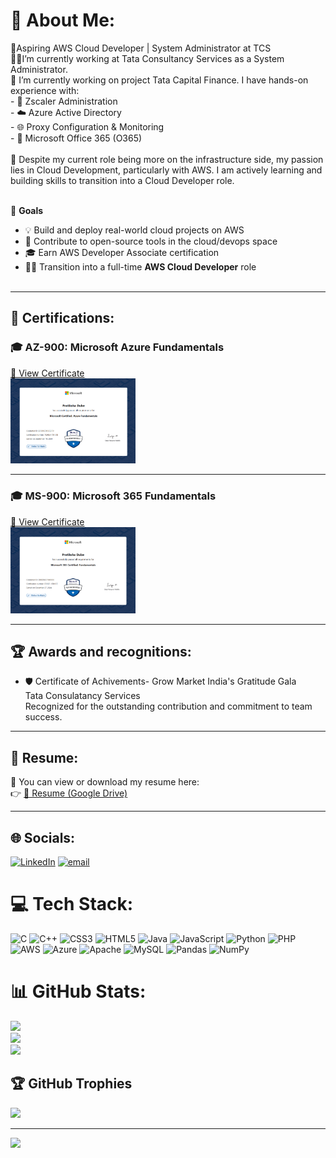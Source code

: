 # 💫 About Me:
🎯Aspiring AWS Cloud Developer | System Administrator at TCS<br>👩‍💻I’m currently working at  Tata Consultancy Services as a System Administrator.<br>🤝  I’m currently working on project Tata Capital Finance. I have hands-on experience with:<br>- 🔐 Zscaler Administration<br>- ☁️ Azure Active Directory<br>- 🌐 Proxy Configuration & Monitoring<br>- 📧 Microsoft Office 365 (O365)<br><br>🌱 Despite my current role being more on the infrastructure side, my passion lies in Cloud Development, particularly with AWS. I am actively learning and building skills to transition into a Cloud Developer role.<br><br>

🚀 **Goals**<br>
- 💡 Build and deploy real-world cloud projects on AWS  <br>
- 🔗 Contribute to open-source tools in the cloud/devops space  <br>
- 🎓 Earn AWS Developer Associate certification  <br>
- 🧑‍💻 Transition into a full-time **AWS Cloud Developer** role<br><br>

---

## 🧠 Certifications:
### 🎓 AZ-900: Microsoft Azure Fundamentals  
[🔗 View Certificate](https://learn.microsoft.com/api/credentials/share/en-us/PratikshaDube-7308/E6FE09CD05CE3FD?sharingId=38119709F5B48373)  
<img src="https://github.com/dubepratiksha/dubepratiksha/blob/main/Az-900.png" width="200"/>

---

### 🎓 MS-900: Microsoft 365 Fundamentals  
[🔗 View Certificate](https://learn.microsoft.com/api/credentials/share/en-us/PratikshaDube-7308/CB0EE92C5F845658?sharingId=38119709F5B48373)  
<img src="https://github.com/dubepratiksha/dubepratiksha/blob/main/ms-900.png" width="200"/>

---

## 🏆 Awards and recognitions:
- 🛡️ Certificate of Achivements- Grow Market India's Gratitude Gala  <br>
      Tata Consulatancy Services  <br>
      Recognized for the outstanding contribution and commitment to team success.   

---

## 📄 Resume:
📌 You can view or download my resume here:  
👉 [📄 Resume (Google Drive)](https://drive.google.com/file/d/16t4Ef0vx__KVC7niCg2w2NIGkwmBFZkJ/view?usp=drive_link)

---

## 🌐 Socials:
[![LinkedIn](https://img.shields.io/badge/LinkedIn-%230077B5.svg?logo=linkedin&logoColor=white)](https://linkedin.com/in/www.linkedin.com/in/pratiksha-dube-0796a1214) 
[![email](https://img.shields.io/badge/Email-D14836?logo=gmail&logoColor=white)](mailto:dubepratiksha18@gmail.com) 

# 💻 Tech Stack:
![C](https://img.shields.io/badge/c-%2300599C.svg?style=for-the-badge&logo=c&logoColor=white) 
![C++](https://img.shields.io/badge/c++-%2300599C.svg?style=for-the-badge&logo=c%2B%2B&logoColor=white) 
![CSS3](https://img.shields.io/badge/css3-%231572B6.svg?style=for-the-badge&logo=css3&logoColor=white) 
![HTML5](https://img.shields.io/badge/html5-%23E34F26.svg?style=for-the-badge&logo=html5&logoColor=white) 
![Java](https://img.shields.io/badge/java-%23ED8B00.svg?style=for-the-badge&logo=openjdk&logoColor=white) 
![JavaScript](https://img.shields.io/badge/javascript-%23323330.svg?style=for-the-badge&logo=javascript&logoColor=%23F7DF1E) 
![Python](https://img.shields.io/badge/python-3670A0?style=for-the-badge&logo=python&logoColor=ffdd54) 
![PHP](https://img.shields.io/badge/php-%23777BB4.svg?style=for-the-badge&logo=php&logoColor=white) 
![AWS](https://img.shields.io/badge/AWS-%23FF9900.svg?style=for-the-badge&logo=amazon-aws&logoColor=white) 
![Azure](https://img.shields.io/badge/azure-%230072C6.svg?style=for-the-badge&logo=microsoftazure&logoColor=white) 
![Apache](https://img.shields.io/badge/apache-%23D42029.svg?style=for-the-badge&logo=apache&logoColor=white) 
![MySQL](https://img.shields.io/badge/mysql-4479A1.svg?style=for-the-badge&logo=mysql&logoColor=white) 
![Pandas](https://img.shields.io/badge/pandas-%23150458.svg?style=for-the-badge&logo=pandas&logoColor=white) 
![NumPy](https://img.shields.io/badge/numpy-%23013243.svg?style=for-the-badge&logo=numpy&logoColor=white)

# 📊 GitHub Stats:
![](https://github-readme-stats.vercel.app/api?username=dubepratiksha&theme=default&hide_border=false&include_all_commits=false&count_private=false)<br/>
![](https://nirzak-streak-stats.vercel.app/?user=dubepratiksha&theme=default&hide_border=false)<br/>
![](https://github-readme-stats.vercel.app/api/top-langs/?username=dubepratiksha&theme=default&hide_border=false&include_all_commits=false&count_private=false&layout=compact)

## 🏆 GitHub Trophies
![](https://github-profile-trophy.vercel.app/?username=dubepratiksha&theme=radical&no-frame=false&no-bg=true&margin-w=4)

---
[![](https://visitcount.itsvg.in/api?id=dubepratiksha&icon=0&color=0)](https://visitcount.itsvg.in)

<!-- Proudly created with GPRM ( https://gprm.itsvg.in ) -->
